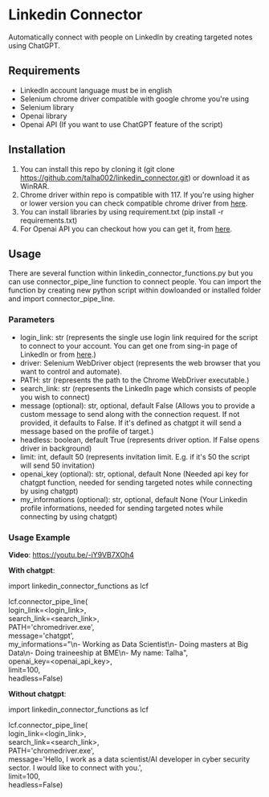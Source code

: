 # Linkedin Connector

Automatically connect with people on LinkedIn by creating targeted notes using ChatGPT.

## Requirements
- LinkedIn account language must be in english
- Selenium chrome driver compatible with google chrome you're using
- Selenium library
- Openai library
- Openai API (If you want to use ChatGPT feature of the script)

## Installation
1. You can install this repo by cloning it (git clone https://github.com/talha002/linkedin_connector.git) or download it as WinRAR.
2. Chrome driver within repo is compatible with 117. If you're using higher or lower version you can check compatible chrome driver from [here](https://googlechromelabs.github.io/chrome-for-testing/).
3. You can install libraries by using requirement.txt (pip install -r requirements.txt)
4. For Openai API you can checkout how you can get it, from [here](https://www.maisieai.com/help/how-to-get-an-openai-api-key-for-chatgpt).

## Usage

There are several function within linkedin_connector_functions.py but you can use connector_pipe_line function to connect people. You can import the function by creating new python script within dowloanded or installed folder and import connector_pipe_line.

### Parameters
- login_link: str (represents the single use login link required for the script to connect to your account. You can get one from sing-in page of LinkedIn or from [here](https://www.linkedin.com/ssr-login/request-otp-generation).)
- driver: Selenium WebDriver object (represents the web browser that you want to control and automate).
- PATH: str (represents the path to the Chrome WebDriver executable.)
- search_link: str (represents the LinkedIn page which consists of people you wish to connect)
- message (optional): str, optional, default False (Allows you to provide a custom message to send along with the connection request. If not provided, it defaults to False. If it's defined as chatgpt it will send a message based on the profile of target.)
- headless: boolean, default True (represents driver option. If False opens driver in background)
- limit: int, default 50 (represents invitation limit. E.g. if it's 50 the script will send 50 invitation)
- openai_key (optional): str, optional, default None (Needed api key for chatgpt function, needed for sending targeted notes while connecting by using chatgpt)
- my_informations (optional): str, optional, default None (Your Linkedin profile informations, needed for sending targeted notes while connecting by using chatgpt)

### Usage Example

<strong>Video</strong>: https://youtu.be/-iY9VB7XOh4

<strong>With chatgpt</strong>:

import linkedin_connector_functions as lcf

lcf.connector_pipe_line(
    <br>login_link=<login_link>,
    <br>search_link=<search_link>,
    <br>PATH='chromedriver.exe',
    <br>message='chatgpt', 
    <br>my_informations="\n- Working as Data Scientist\n- Doing masters at Big Data\n- Doing traineeship at BME\n- My name: Talha",
    <br>openai_key=<openai_api_key>,
    <br>limit=100,
    <br>headless=False)

<strong>Without chatgpt</strong>:

import linkedin_connector_functions as lcf

lcf.connector_pipe_line(
    <br>login_link=<login_link>,
    <br>search_link=<search_link>,
    <br>PATH='chromedriver.exe',
    <br>message='Hello, I work as a data scientist/AI developer in cyber security sector. I would like to connect with you.',
    <br>limit=100,
    <br>headless=False)
